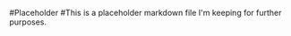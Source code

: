 #Placeholder
#This is a placeholder markdown file I'm keeping for further purposes.
<!---->
<!-- End of File -->